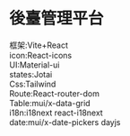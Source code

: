 # 後臺管理平台
框架:Vite+React  
icon:React-icons  
UI:Material-ui  
states:Jotai  
Css:Tailwind  
Route:React-router-dom  
Table:mui/x-data-grid  
i18n:i18next react-i18next  
date:mui/x-date-pickers dayjs  